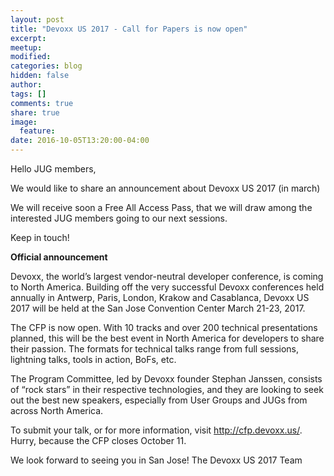 ```yaml
---
layout: post
title: "Devoxx US 2017 - Call for Papers is now open"
excerpt:
meetup:
modified:
categories: blog
hidden: false
author:
tags: []
comments: true
share: true
image:
  feature:
date: 2016-10-05T13:20:00-04:00
---
```


Hello JUG members,

We would like to share an announcement about Devoxx US 2017 (in march)

We will receive soon a Free All Access Pass, that we will draw among the interested JUG members going to our next sessions.

Keep in touch!


__Official announcement__

Devoxx, the world’s largest vendor-neutral developer conference, is coming to North America.  Building off the very successful Devoxx conferences held annually in Antwerp, Paris, London, Krakow and Casablanca, Devoxx US 2017 will be held at the San Jose Convention Center March 21-23, 2017. 

The CFP is now open.  With 10 tracks and over 200 technical presentations planned, this will be the best event in North America for developers to share their passion.  The formats for technical talks range from full sessions, lightning talks, tools in action, BoFs, etc. 

The Program Committee, led by Devoxx founder Stephan Janssen, consists of “rock stars” in their respective technologies, and they are looking to seek out the best new speakers, especially from User Groups and JUGs from across North America. 

To submit your talk, or for more information, visit http://cfp.devoxx.us/.  Hurry, because the CFP closes October 11.

We look forward to seeing you in San Jose!
The Devoxx US 2017 Team

